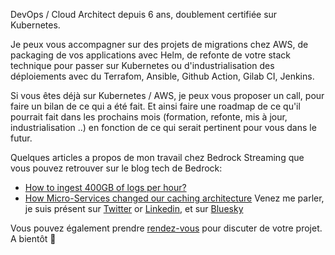 
DevOps / Cloud Architect depuis 6 ans, doublement certifiée sur Kubernetes.

Je peux vous accompagner sur des projets de migrations chez AWS, de packaging de vos applications avec Helm, de refonte de votre stack technique pour passer sur Kubernetes ou d'industrialisation des déploiements avec du Terrafom, Ansible, Github Action, Gilab CI, Jenkins.

Si vous êtes déjà sur Kubernetes / AWS, je peux vous proposer un call, pour faire un bilan de ce qui a été fait. Et ainsi faire une roadmap de ce qu'il pourrait fait dans les prochains mois (formation, refonte, mis à jour, industrialisation ..) en fonction de ce qui serait pertinent pour vous dans le futur.

Quelques articles a propos de mon travail chez Bedrock Streaming que vous pouvez retrouver sur le blog tech de Bedrock:

* [How to ingest 400GB of logs per hour?](https://tech.bedrockstreaming.com/2022/08/08/private-cdn-logs.html)
* [How Micro-Services changed our caching architecture](https://tech.bedrockstreaming.com/2022/12/23/varnish-operator.html)
Venez me parler, je suis présent sur [Twitter](https://twitter.com/az3k_) or [Linkedin](https://fr.linkedin.com/in/arthurzinck), et sur [Bluesky](https://bsky.app/profile/z3k.bsky.social)

Vous pouvez également prendre [rendez-vous](https://calendly.com/arthur-z3k/30min) pour discuter de votre projet.
A bientôt 🚀

